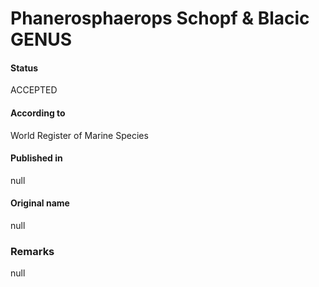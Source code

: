 # Phanerosphaerops Schopf & Blacic GENUS

#### Status
ACCEPTED

#### According to
World Register of Marine Species

#### Published in
null

#### Original name
null

### Remarks
null